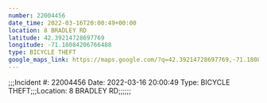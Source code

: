 ```yaml
---
number: 22004456
date_time: 2022-03-16T20:00:49+00:00
location: 8 BRADLEY RD
latitude: 42.39214728697769
longitude: -71.18084206766488
type: BICYCLE THEFT
google_maps_link: https://maps.google.com/?q=42.39214728697769,-71.18084206766488
---
```


;;;Incident #: 22004456   Date: 2022-03-16 20:00:49   Type: BICYCLE THEFT;;;Location: 8 BRADLEY RD;;;;;;
